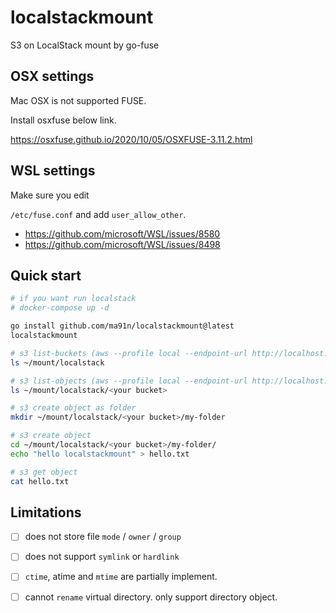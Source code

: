 # localstackmount
S3 on LocalStack mount by go-fuse 


## OSX settings

Mac OSX is not supported FUSE.

Install osxfuse below link.

https://osxfuse.github.io/2020/10/05/OSXFUSE-3.11.2.html

## WSL settings

Make sure you edit

`/etc/fuse.conf` and add `user_allow_other`.

* https://github.com/microsoft/WSL/issues/8580
* https://github.com/microsoft/WSL/issues/8498

## Quick start

```sh
# if you want run localstack
# docker-compose up -d

go install github.com/ma91n/localstackmount@latest
localstackmount

# s3 list-buckets (aws --profile local --endpoint-url http://localhost:4566 s3api list-buckets)
ls ~/mount/localstack

# s3 list-objects (aws --profile local --endpoint-url http://localhost:4566 s3api list-objects --bucket <your bucket>)
ls ~/mount/localstack/<your bucket>

# s3 create object as folder
mkdir ~/mount/localstack/<your bucket>/my-folder

# s3 create object
cd ~/mount/localstack/<your bucket>/my-folder/
echo "hello localstackmount" > hello.txt

# s3 get object
cat hello.txt
```

## Limitations

* [ ] does not store file `mode` / `owner` / `group`
* [ ] does not support `symlink` or `hardlink`
* [ ] `ctime`, atime and `mtime` are partially implement.
* [ ] cannot `rename` virtual directory. only support directory object.

